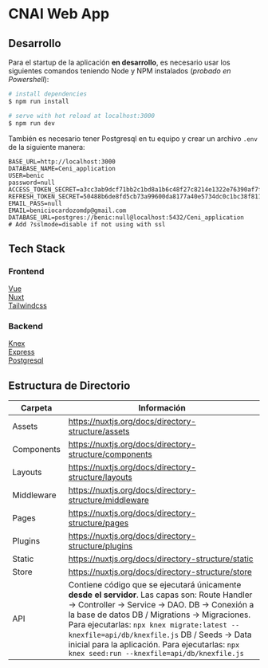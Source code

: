 # CNAI Web App

## Desarrollo

Para el startup de la aplicación **en desarrollo**, es necesario usar los siguientes comandos teniendo Node y NPM instalados (_probado en Powershell_):

```bash
# install dependencies
$ npm run install

# serve with hot reload at localhost:3000 
$ npm run dev
```

También es necesario tener Postgresql en tu equipo y crear un archivo `.env`
de la siguiente manera:

```dosini
BASE_URL=http://localhost:3000
DATABASE_NAME=Ceni_application
USER=benic
password=null
ACCESS_TOKEN_SECRET=a3cc3ab9dcf71bb2c1bd8a1b6c48f27c8214e1322e76390af7fe791ba1b254263956b307dba4c4dff52665d336c56b24a4e29213d04b6eac4de2e098dbfc9305
REFRESH_TOKEN_SECRET=50488b6de8fd5cb73a99600da8177a40e5734dc0c1bc38f811c62dba20111b78e291e0a1bf9687ab01284acae7051748883e70ed03bc27464c2b0810ea563e5f
EMAIL_PASS=null
EMAIL=beniciocardozomdp@gmail.com
DATABASE_URL=postgres://benic:null@localhost:5432/Ceni_application
# Add ?sslmode=disable if not using with ssl
```

## Tech Stack

### Frontend
[Vue](https://vuejs.org/)  
[Nuxt](https://nuxtjs.org/docs/)    
[Tailwindcss](https://tailwindcss.com/docs/)

### Backend
[Knex](https://knexjs.org/)  
[Express](https://expressjs.com/)  
[Postgresql](https://www.postgresql.org/)

## Estructura de Directorio  
| Carpeta  |  Información |
|---|---|
| Assets | https://nuxtjs.org/docs/directory-structure/assets |
| Components | https://nuxtjs.org/docs/directory-structure/components |
| Layouts | https://nuxtjs.org/docs/directory-structure/layouts |
| Middleware | https://nuxtjs.org/docs/directory-structure/middleware |
| Pages | https://nuxtjs.org/docs/directory-structure/pages |
| Plugins | https://nuxtjs.org/docs/directory-structure/plugins |
| Static | https://nuxtjs.org/docs/directory-structure/static |
| Store | https://nuxtjs.org/docs/directory-structure/store |
| API | Contiene código que se ejecutará únicamente **desde el servidor**. Las capas son: Route Handler -> Controller -> Service -> DAO.  DB -> Conexión a la base de datos  DB / Migrations -> Migraciones. Para ejecutarlas: ```npx knex migrate:latest --knexfile=api/db/knexfile.js``` DB / Seeds -> Data inicial para la aplicación. Para ejecutarlas: ```npx knex seed:run --knexfile=api/db/knexfile.js``` |